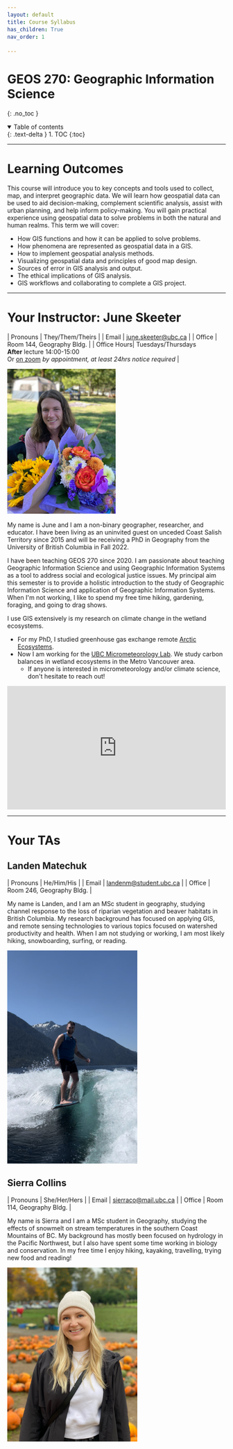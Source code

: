 ```yaml
---
layout: default
title: Course Syllabus
has_children: True
nav_order: 1

---
```


# GEOS 270: Geographic Information Science
{: .no_toc }

<details open markdown="block">
  <summary>
    Table of contents
  </summary>
  {: .text-delta }
1. TOC
{:toc}
</details>

---

# Learning Outcomes

This course will introduce you to key concepts and tools used to collect, map, and interpret geographic data.  We will learn how geospatial data can be used to aid decision-making, complement scientific analysis, assist with urban planning, and help inform policy-making.  You will gain practical experience using geospatial data to solve problems in both the natural and human realms.  This term we will cover:

* How GIS functions and how it can be applied to solve problems.
* How phenomena are represented as geospatial data in a GIS.
* How to implement geospatial analysis methods.
* Visualizing geospatial data and principles of good map design. 
* Sources of error in GIS analysis and output.
* The ethical implications of GIS analysis.
* GIS workflows and collaborating to complete a GIS project.

---


# Your Instructor: June Skeeter

| Pronouns | They/Them/Theirs |
| Email | june.skeeter@ubc.ca |
| Office | Room 144, Geography Bldg. |
| Office Hours| Tuesdays/Thursdays<br>**After** lecture 14:00-15:00 <br> Or [on zoom](https://ubc.zoom.us/j/66359522453?pwd=ZzZUMzV3NVY1V3pzcmYzZFBadW93UT09) *by appointment, at least 24hrs notice required* |

<img src="docs/images/June.jpg" alt="missing" class="inline" width="250"/>

My name is June and I am a non-binary geographer, researcher, and educator.  I have been living as an uninvited guest on unceded Coast Salish Territory since 2015 and will be receiving a PhD in Geography from the University of British Columbia in Fall 2022.

I have been teaching GEOS 270 since 2020.  I am passionate about teaching Geographic Information Science and using Geographic Information Systems as a tool to address social and ecological justice issues.  My principal aim this semester is to provide a holistic introduction to the study of Geographic Information Science and application of Geographic Information Systems.  When I'm not working, I like to spend my free time hiking, gardening, foraging, and going to drag shows.  

I use GIS extensively is my research on climate change in the wetland ecosystems.

* For my PhD, I studied greenhouse gas exchange remote [Arctic Ecosystems](https://cdnsciencepub.com/doi/full/10.1139/as-2021-0034).  
* Now I am working for the [UBC Micrometeorology Lab](https://blogs.ubc.ca/saraknox/).  We study carbon balances in wetland ecosystems in the Metro Vancouver area.
  * If anyone is interested in micrometeorology and/or climate science, don't hesitate to reach out!


<div style="overflow: hidden;
  padding-top: 56.25%;
  position: relative">
  <iframe src="https://ubc-micromet.github.io/FieldSiteMaps/" title="Processes" scrolling="no" frameborder="0"
    style="border: 0;
   height: 100%;
   left: 0;
   position: absolute;
   top: 0;
   width: 100%;">
   <p>Your browser does not support iframes.</p>
 </iframe>
</div>


---

# Your TAs

## Landen Matechuk 

| Pronouns | He/Him/His |
| Email | landenm@student.ubc.ca |
| Office | Room 246, Geography Bldg. |

My name is Landen, and I am an MSc student in geography, studying channel response to the loss of riparian vegetation and beaver habitats in British Columbia. My research background has focused on applying GIS, and remote sensing technologies to various topics focused on watershed productivity and health. When I am not studying or working, I am most likely hiking, snowboarding, surfing, or reading.

<img src="docs/images/Landen.jpg" alt="hi" class="inline" width="300"/>


## Sierra Collins 

| Pronouns | She/Her/Hers |
| Email | sierraco@mail.ubc.ca |
| Office | Room 114, Geography Bldg. |

My name is Sierra and I am a MSc student in Geography, studying the effects of snowmelt on stream temperatures in the southern Coast Mountains of BC. My background has mostly been focused on hydrology in the Pacific Northwest, but I also have spent some time working in biology and conservation. In my free time I enjoy hiking, kayaking, travelling, trying new food and reading!

<img src="docs/images/Sierra.JPG" alt="hi" class="inline" width="300"/>
